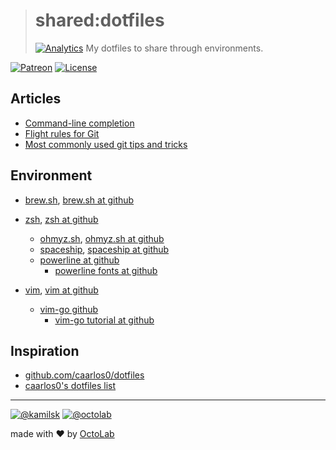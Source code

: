 > # shared:dotfiles
> [![Analytics][analytics_pixel]](https://github.com/kamilsk/shared/tree/dotfiles)
> My dotfiles to share through environments.

[![Patreon][icon_patreon]](https://www.patreon.com/octolab)
[![License][icon_license]](LICENSE)

## Articles

- [Command-line completion](https://docs.docker.com/compose/completion/)
- [Flight rules for Git](https://github.com/k88hudson/git-flight-rules)
- [Most commonly used git tips and tricks](https://github.com/git-tips/tips)

## Environment

- [brew.sh](http://brew.sh/), [brew.sh at github](https://github.com/Homebrew/brew)

- [zsh](http://www.zsh.org/), [zsh at github](https://github.com/zsh-users/zsh)
  - [ohmyz.sh](http://ohmyz.sh/), [ohmyz.sh at github](https://github.com/robbyrussell/oh-my-zsh)
  - [spaceship](https://denysdovhan.com/spaceship-prompt/), [spaceship at github](https://github.com/denysdovhan/spaceship-prompt)
  - [powerline at github](https://github.com/powerline/powerline)
    - [powerline fonts at github](https://github.com/powerline/fonts)

- [vim](http://www.vim.org/), [vim at github](https://github.com/vim/vim)
  - [vim-go github](https://github.com/fatih/vim-go)
    - [vim-go tutorial at github](https://github.com/fatih/vim-go-tutorial)

## Inspiration

- [github.com/caarlos0/dotfiles](https://github.com/caarlos0/dotfiles)
- [caarlos0's dotfiles list](https://github.com/getantibody/antibody#in-the-wild)

---

[![@kamilsk][icon_tw_author]](https://twitter.com/ikamilsk)
[![@octolab][icon_tw_sponsor]](https://twitter.com/octolab_inc)

made with ❤️ by [OctoLab](https://www.octolab.org/)

[analytics_pixel]: https://ga-beacon.appspot.com/UA-109817251-4/shared/dotfiles:readme?pixel

[icon_license]:    https://img.shields.io/badge/license-MIT-blue.svg
[icon_patreon]:    https://img.shields.io/badge/patreon-donate-orange.svg
[icon_tw_author]:  https://img.shields.io/badge/author-%40kamilsk-blue.svg
[icon_tw_sponsor]: https://img.shields.io/badge/sponsor-%40octolab-blue.svg
[icon_twitter]:    https://img.shields.io/twitter/url/http/shields.io.svg?style=social
